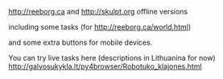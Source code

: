 http://reeborg.ca and http://skulpt.org offline versions

including some tasks (for http://reeborg.ca/world.html) 

and some extra buttons for mobile devices.

You can try live tasks  here (descriptions in Lithuanina for now) http://galvosukykla.lt/py4browser/Robotuko_klajones.html
